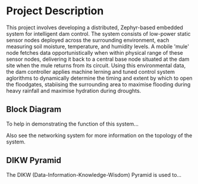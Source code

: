 # Project Description

This project involves developing a distributed, Zephyr-based embedded system for intelligent dam control. The system consists of low-power static sensor nodes deployed across the surrounding environment, each measuring soil moisture, temperature, and humidity levels. A mobile 'mule' node fetches data opportunistically when within physical range of these sensor nodes, delivering it back to a central base node situated at the dam site when the mule returns from its circuit. Using this environmental data, the dam controller applies machine lerning and tuned control system aglorithms to dynamically determine the timing and extent by which to open the floodgates, stabiising the surrounding area to maximise flooding during heavy rainfall and maximise hydration during droughts. 

## Block Diagram

To help in demonstrating the function of this system...

[Include software flow diagram.]: #

Also see the networking system for more information on the topology of the system.

## DIKW Pyramid

The DIKW (Data-Information-Knowledge-Wisdom) Pyramid is used to...
